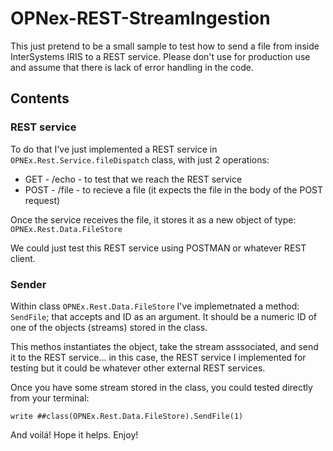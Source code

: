 # OPNex-REST-StreamIngestion

This just pretend to be a small sample to test how to send a file from inside InterSystems IRIS to a REST service. Please don't use for production use and assume that there is lack of error handling in the code.

## Contents

### REST service

To do that I've just implemented a REST service in ``OPNEx.Rest.Service.fileDispatch`` class, with just 2 operations:
- GET - /echo - to test that we reach the REST service
- POST - /file - to recieve a file (it expects the file in the body of the POST request)

Once the service receives the file, it stores it as a new object of type: ``OPNEx.Rest.Data.FileStore``

We could just test this REST service using POSTMAN or whatever REST client.
### Sender

Within class ``OPNEx.Rest.Data.FileStore`` I've implemetnated a method: ``SendFile``; that accepts and ID as an argument. It should be a numeric ID of one of the objects (streams) stored in the class.

This methos instantiates the object, take the stream asssociated, and send it to the REST service... in this case, the REST service I implemented for testing but it could be whatever other external REST services.

Once you have some stream stored in the class, you could tested directly from your terminal:

```objectscript
write ##class(OPNEx.Rest.Data.FileStore).SendFile(1)
```

And voilá! Hope it helps. Enjoy!
